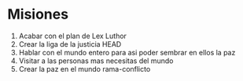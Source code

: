 # Misiones

1. Acabar con el plan de Lex Luthor
2. Crear la liga de la justicia
HEAD
3. Hablar con el mundo entero para asi poder sembrar en ellos la paz
4. Visitar a las personas mas necesitas del mundo
3. Crear la paz en el mundo
rama-conflicto
